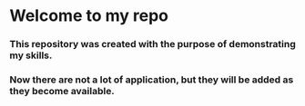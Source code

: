# Welcome to my repo
### This repository was created with the purpose of demonstrating my skills.
### Now there are not a lot of application, but they will be added as they become available.
